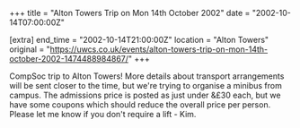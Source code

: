+++
title = "Alton Towers Trip on Mon 14th October 2002"
date = "2002-10-14T07:00:00Z"

[extra]
end_time = "2002-10-14T21:00:00Z"
location = "Alton Towers"
original = "https://uwcs.co.uk/events/alton-towers-trip-on-mon-14th-october-2002-1474488984867/"
+++

CompSoc trip to Alton Towers\! More details about transport arrangements will be sent closer to the time, but we're trying to organise a minibus from campus. The admissions price is posted as just under &£30 each, but we have some coupons which should reduce the overall price per person. Please let me know if you don't require a lift - Kim.

